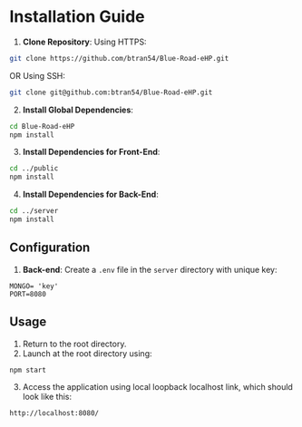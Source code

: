 # Installation Guide

1. **Clone Repository**:
Using HTTPS:
```sh
git clone https://github.com/btran54/Blue-Road-eHP.git
```
OR
Using SSH:
```sh
git clone git@github.com:btran54/Blue-Road-eHP.git
```
2. **Install Global Dependencies**:
```sh
cd Blue-Road-eHP
npm install
```
3. **Install Dependencies for Front-End**:
```sh
cd ../public
npm install
```
4. **Install Dependencies for Back-End**:
```sh
cd ../server
npm install
```

## Configuration
1. **Back-end**: Create a `.env` file in the `server` directory with unique key:
```
MONGO= 'key'
PORT=8080
```

## Usage
1. Return to the root directory.
2. Launch at the root directory using:
```sh
npm start
```
3. Access the application using local loopback localhost link, which should look like this:
```sh
http://localhost:8080/
```